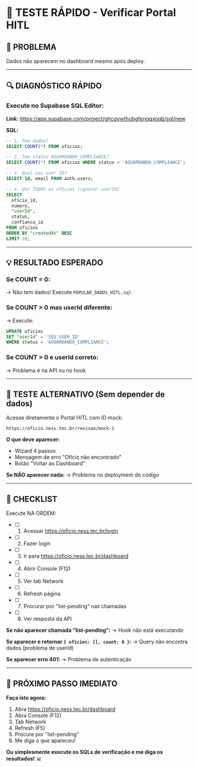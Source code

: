 # 🧪 TESTE RÁPIDO - Verificar Portal HITL

## 🎯 **PROBLEMA**

Dados não aparecem no dashboard mesmo após deploy.

---

## 🔍 **DIAGNÓSTICO RÁPIDO**

### **Execute no Supabase SQL Editor:**

**Link:** https://app.supabase.com/project/ghcqywthubgfenqqxoqb/sql/new

**SQL:**
```sql
-- 1. Tem dados?
SELECT COUNT(*) FROM oficios;

-- 2. Tem status AGUARDANDO_COMPLIANCE?
SELECT COUNT(*) FROM oficios WHERE status = 'AGUARDANDO_COMPLIANCE';

-- 3. Qual seu user ID?
SELECT id, email FROM auth.users;

-- 4. Ver TODOS os ofícios (ignorar userId)
SELECT 
  oficio_id,
  numero,
  "userId",
  status,
  confianca_ia
FROM oficios
ORDER BY "createdAt" DESC
LIMIT 10;
```

---

## 💡 **RESULTADO ESPERADO**

### **Se COUNT = 0:**
→ Não tem dados! Execute `POPULAR_DADOS_HITL.sql`

### **Se COUNT > 0 mas userId diferente:**
→ Execute:
```sql
UPDATE oficios 
SET "userId" = 'SEU_USER_ID' 
WHERE status = 'AGUARDANDO_COMPLIANCE';
```

### **Se COUNT > 0 e userId correto:**
→ Problema é na API ou no hook

---

## 🚀 **TESTE ALTERNATIVO (Sem depender de dados)**

Acesse diretamente o Portal HITL com ID mock:

```
https://oficio.ness.tec.br/revisao/mock-1
```

**O que deve aparecer:**
- Wizard 4 passos
- Mensagem de erro "Ofício não encontrado"
- Botão "Voltar ao Dashboard"

**Se NÃO aparecer nada:**
→ Problema no deployment do código

---

## 📝 **CHECKLIST**

Execute NA ORDEM:

- [ ] 1. Acessar https://oficio.ness.tec.br/login
- [ ] 2. Fazer login
- [ ] 3. Ir para https://oficio.ness.tec.br/dashboard
- [ ] 4. Abrir Console (F12)
- [ ] 5. Ver tab Network
- [ ] 6. Refresh página
- [ ] 7. Procurar por "list-pending" nas chamadas
- [ ] 8. Ver resposta da API

**Se não aparecer chamada "list-pending":**
→ Hook não está executando

**Se aparecer e retornar `{ oficios: [], count: 0 }`:**
→ Query não encontra dados (problema de userId)

**Se aparecer erro 401:**
→ Problema de autenticação

---

## 🎯 **PRÓXIMO PASSO IMEDIATO**

**Faça isto agora:**

1. Abra https://oficio.ness.tec.br/dashboard
2. Abra Console (F12)
3. Tab Network
4. Refresh (F5)
5. Procure por "list-pending"
6. Me diga o que apareceu!

**Ou simplesmente execute os SQLs de verificação e me diga os resultados!** 📊

